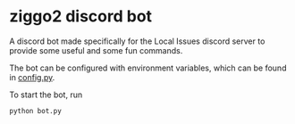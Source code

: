 # ziggo2 discord bot

A discord bot made specifically for the Local Issues discord server to provide some useful and some fun commands. 

The bot can be configured with environment variables, which can be found in [config.py](./config.py).

To start the bot, run

```sh
python bot.py
```